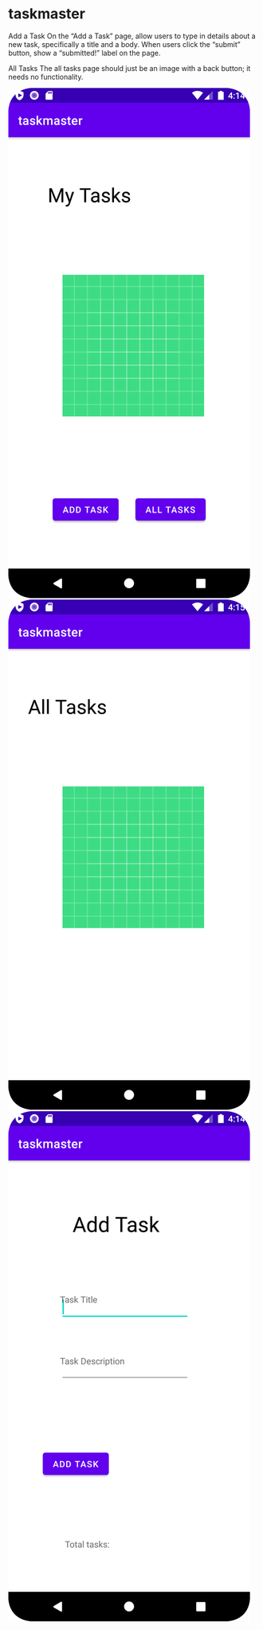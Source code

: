 # taskmaster

Add a Task
On the “Add a Task” page, allow users to type in details about a new task, specifically a title and a body. When users click the “submit” button, show a “submitted!” label on the page.

All Tasks
The all tasks page should just be an image with a back button; it needs no functionality.

![](img/mainActivityScreenShot.png)
![](img/allTasksActivityScreenShot.png)
![](img/addTaskActivityScreenShot.png)